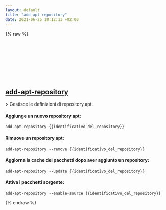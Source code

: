 ```yaml
---
layout: default
title: "add-apt-repository"
date: 2021-06-25 18:12:13 +02:00
---
```

{% raw %}
<h2 id="add-apt-repository">
  <a href="/it/linux/add-apt-repository.html">add-apt-repository</a> <a href="#add-apt-repository"><svg class="icon">
    <use href="/assets/images/unicode_sprite.svg#link" />
  </svg></a>
</h2>
> Gestisce le definizioni di repository apt.

#### Aggiunge un nuovo repository apt:
```shell
add-apt-repository {{identificativo_del_repository}}
```
#### Rimuove un repository apt:
```shell
add-apt-repository --remove {{identificativo_del_repository}}
```
#### Aggiorna la cache dei pacchetti dopo aver aggiunto un repository:
```shell
add-apt-repository --update {{identificativo_del_repository}}
```
#### Attiva i pacchetti sorgente:
```shell
add-apt-repository --enable-source {{identificativo_del_repository}}
```
{% endraw %}